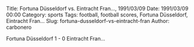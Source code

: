 Title: Fortuna Düsseldorf vs. Eintracht Fran…, 1991/03/09
Date: 1991/03/09 00:00
Category: sports
Tags: football, football scores, Fortuna Düsseldorf, Eintracht Fran…
Slug: fortuna-dusseldorf-vs-eintracht-fran
Author: carbonero


Fortuna Düsseldorf 1 - 0 Eintracht Fran…
